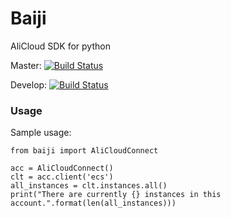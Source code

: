 # Baiji
AliCloud SDK for python

Master: [![Build Status](https://travis-ci.org/canalplus/baiji.svg?branch=master)](https://travis-ci.org/canalplus/baiji)

Develop: [![Build Status](https://travis-ci.org/canalplus/baiji.svg?branch=develop)](https://travis-ci.org/canalplus/baiji)

### Usage

Sample usage:

    from baiji import AliCloudConnect

    acc = AliCloudConnect()
    clt = acc.client('ecs')
    all_instances = clt.instances.all()
    print("There are currently {} instances in this account.".format(len(all_instances)))
